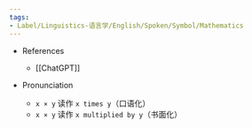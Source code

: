 ```yaml
---
tags:
- Label/Linguistics-语言学/English/Spoken/Symbol/Mathematics
---
```


- References
    - [[ChatGPT]]

- Pronunciation
    - `x × y` 读作 `x times y`（口语化）
    - `x × y` 读作 `x multiplied by y`（书面化）
